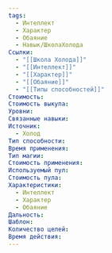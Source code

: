 ```yaml
---
tags:
  - Интеллект
  - Характер
  - Обаяние
  - Навык/ШколаХолода
Ссылки:
  - "[[Школа Холода]]"
  - "[[Интеллект]]"
  - "[[Характер]]"
  - "[[Обаяние]]"
  - "[[Типы способностей]]"
Стоимость: 
Стоимость выкупа: 
Уровни: 
Связанные навыки: 
Источник:
  - Холод
Тип способности: 
Время применения: 
Тип магии: 
Стоимость применения: 
Используемый пул: 
Стоимость пула: 
Характеристики:
  - Интеллект
  - Характер
  - Обаяние
Дальность: 
Шаблон: 
Количество целей: 
Время действия:
---
```

